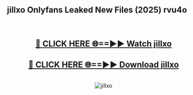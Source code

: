<h2>jillxo Onlyfans Leaked New Files (2025) rvu4o</h2>
<br>
<div align="center">
<h2><a href="https://mediafiles.top/jillxo&ref=git" rel="nofollow">🔴 CLICK HERE 🌐==►► Watch jillxo</a></h2>
<h2><a href="https://mediafiles.top/jillxo&ref=git" rel="nofollow">🔴 CLICK HERE 🌐==►► Download jillxo</a></h2>
<br>
<a href="https://mediafiles.top/jillxo&ref=git" rel="nofollow" data-target="animated-image.originalLink"><img src="https://i.ibb.co.com/xMMVF88/686577567.gif" alt="jillxo" style="max-width: 100%; display: inline-block;" data-target="animated-image.originalImage"></a>
</div>
<br>
<br>
